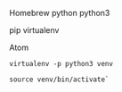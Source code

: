 Homebrew
python
python3

pip
virtualenv

Atom


```
virtualenv -p python3 venv
```

```
source venv/bin/activate`
```
